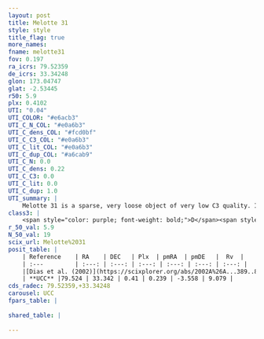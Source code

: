 ```yaml
---
layout: post
title: Melotte 31
style: style
title_flag: true
more_names: 
fname: melotte31
fov: 0.197
ra_icrs: 79.52359
de_icrs: 33.34248
glon: 173.04747
glat: -2.53445
r50: 5.9
plx: 0.4102
UTI: "0.04"
UTI_COLOR: "#e6acb3"
UTI_C_N_COL: "#e0a6b3"
UTI_C_dens_COL: "#fcd0bf"
UTI_C_C3_COL: "#e0a6b3"
UTI_C_lit_COL: "#e0a6b3"
UTI_C_dup_COL: "#a6cab9"
UTI_C_N: 0.0
UTI_C_dens: 0.22
UTI_C_C3: 0.0
UTI_C_lit: 0.0
UTI_C_dup: 1.0
UTI_summary: |
    Melotte 31 is a sparse, very loose object of very low C3 quality. It is rarely studied in the literature, with no articles listed in the last 23 years.<br><br><span style="color: #99180f; font-weight: bold;">Warning: </span>contains less than 25 stars with <i>P>0.5</i> estimated.
class3: |
    <span style="color: purple; font-weight: bold;">D</span><span style="color: purple; font-weight: bold;">D</span>
r_50_val: 5.9
N_50_val: 19
scix_url: Melotte%2031
posit_table: |
    | Reference    | RA    | DEC   | Plx  | pmRA  | pmDE   |  Rv  |
    | :---         | :---: | :---: | :---: | :---: | :---: | :---: |
    |[Dias et al. (2002)](https://scixplorer.org/abs/2002A%26A...389..871D) | 79.542 | 33.374 | -- | 0.34 | -3.66 | -4.79 |
    | **UCC** |79.524 | 33.342 | 0.41 | 0.239 | -3.558 | 9.079 | 
cds_radec: 79.52359,+33.34248
carousel: UCC
fpars_table: |
    
shared_table: |
    
---
```

